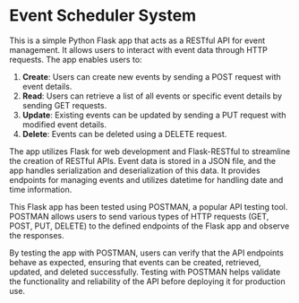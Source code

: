 # Event Scheduler System

This is a simple Python Flask app that acts as a RESTful API for event management. It allows users to interact with event data through HTTP requests. The app enables users to:

1. **Create**: Users can create new events by sending a POST request with event details.
2. **Read**: Users can retrieve a list of all events or specific event details by sending GET requests.
3. **Update**: Existing events can be updated by sending a PUT request with modified event details.
4. **Delete**: Events can be deleted using a DELETE request.

The app utilizes Flask for web development and Flask-RESTful to streamline the creation of RESTful APIs. Event data is stored in a JSON file, and the app handles serialization and deserialization of this data. It provides endpoints for managing events and utilizes datetime for handling date and time information.

This Flask app has been tested using POSTMAN, a popular API testing tool. POSTMAN allows users to send various types of HTTP requests (GET, POST, PUT, DELETE) to the defined endpoints of the Flask app and observe the responses.

By testing the app with POSTMAN, users can verify that the API endpoints behave as expected, ensuring that events can be created, retrieved, updated, and deleted successfully. Testing with POSTMAN helps validate the functionality and reliability of the API before deploying it for production use.
